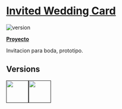 # [Invited Wedding Card](https://github.com/joshiie2/invited-card) 


 ![version](https://img.shields.io/badge/version-1.0.0-blue.svg)

**[Proyecto](#)** 

Invitacion para boda, prototipo.
## Versions

[<img src="https://github.com/creativetimofficial/public-assets/blob/master/logos/html-logo.jpg?raw=true" width="60" height="60" />]()[<img src="https://github.com/creativetimofficial/public-assets/blob/master/logos/react-logo.jpg?raw=true" width="60" height="60" />]()



